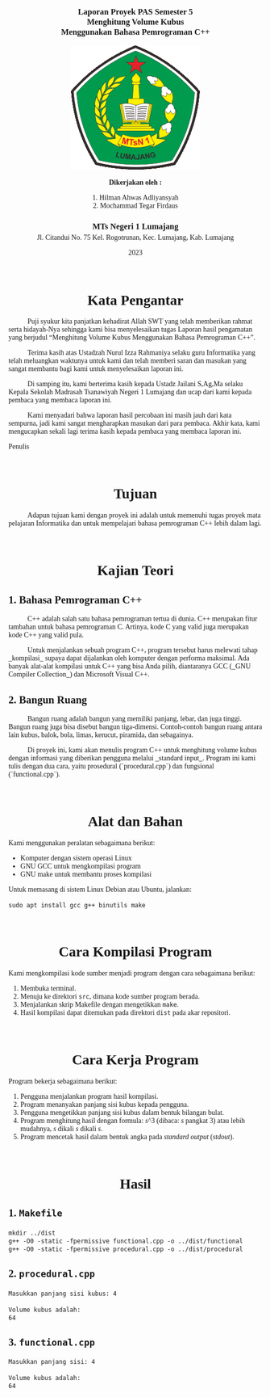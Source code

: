 <div style="max-width:210mm;margin:auto;font-family:serif">

<div align="center"><h3>

Laporan Proyek PAS Semester 5\
Menghitung Volume Kubus\
Menggunakan Bahasa Pemrograman C++

</h3></div>

<div align="center">

![Lambang MTs Negeri 1 Lumajang](_assets/logo_mtsn.gif)

</div>

<div align="center">

**Dikerjakan oleh :**

1\. Hilman Ahwas Adliyansyah\
2\. Mochammad Tegar Firdaus

</div>

<div align="center">

<h3 style="margin-bottom:0.25em">MTs Negeri 1 Lumajang</h3>
<address style="font-style:normal">Jl. Citandui No. 75 Kel. Rogotrunan, Kec. Lumajang, Kab. Lumajang</address>

2023

</div>

<div style="margin:0.5em 0em">&nbsp;</div>

<div align="center">

# Kata Pengantar

</div>

<p style="text-indent:1cm">Puji syukur kita panjatkan kehadirat Allah SWT yang telah memberikan rahmat serta hidayah-Nya sehingga kami bisa menyelesaikan tugas Laporan hasil pengamatan yang berjudul “Menghitung Volume Kubus Menggunakan Bahasa Pemrograman C++”.</p>

<p style="text-indent:1cm">Terima kasih atas Ustadzah Nurul Izza Rahmaniya selaku guru Informatika yang telah meluangkan waktunya untuk kami dan telah memberi saran dan masukan yang sangat membantu bagi kami untuk menyelesaikan laporan ini.</p>

<p style="text-indent:1cm">Di samping itu, kami berterima kasih kepada Ustadz Jailani S,Ag,Ma selaku Kepala Sekolah Madrasah Tsanawiyah Negeri 1 Lumajang dan ucap dari kami kepada pembaca yang membaca laporan ini.</p>

<p style="text-indent:1cm">Kami menyadari bahwa laporan hasil percobaan ini masih jauh dari kata sempurna, jadi kami sangat mengharapkan masukan dari para pembaca. Akhir kata, kami mengucapkan sekali lagi terima kasih kepada pembaca yang membaca laporan ini.</p>

Penulis

<div style="margin:0.5em 0em">&nbsp;</div>

<div align="center">

# Tujuan

</div>

<p style="text-indent:1cm">Adapun tujuan kami dengan proyek ini adalah untuk memenuhi tugas proyek mata pelajaran Informatika dan untuk mempelajari bahasa pemrograman C++ lebih dalam lagi.</p>

<div style="margin:0.5em 0em">&nbsp;</div>

<div align="center">

# Kajian Teori

</div>

## 1. Bahasa Pemrograman C++

<p style="text-indent:1cm">C++ adalah salah satu bahasa pemrograman tertua di dunia. C++ merupakan fitur tambahan untuk bahasa pemrograman C. Artinya, kode C yang valid juga merupakan kode C++ yang valid pula.</p>

<p style="text-indent:1cm">Untuk menjalankan sebuah program C++, program tersebut harus melewati tahap _kompilasi_ supaya dapat dijalankan oleh komputer dengan performa maksimal. Ada banyak alat-alat kompilasi untuk C++ yang bisa Anda pilih, diantaranya GCC (_GNU Compiler Collection_) dan Microsoft Visual C++.</p>

## 2. Bangun Ruang

<p style="text-indent:1cm">Bangun ruang adalah bangun yang memiliki panjang, lebar, dan juga tinggi. Bangun ruang juga bisa disebut bangun tiga-dimensi. Contoh-contoh bangun ruang antara lain kubus, balok, bola, limas, kerucut, piramida, dan sebagainya.</p>

<p style="text-indent:1cm">Di proyek ini, kami akan menulis program C++ untuk menghitung volume kubus dengan informasi yang diberikan pengguna melalui _standard input_. Program ini kami tulis dengan dua cara, yaitu prosedural (`procedural.cpp`) dan fungsional (`functional.cpp`).</p>

<div style="margin:0.5em 0em">&nbsp;</div>

<div align="center">

# Alat dan Bahan

</div>

Kami menggunakan peralatan sebagaimana berikut:

* Komputer dengan sistem operasi Linux
* GNU GCC untuk mengkompilasi program
* GNU make untuk membantu proses kompilasi

Untuk memasang di sistem Linux Debian atau Ubuntu, jalankan:

```
sudo apt install gcc g++ binutils make
```

<div style="margin:0.5em 0em">&nbsp;</div>

<div align="center">

# Cara Kompilasi Program

</div>

Kami mengkompilasi kode sumber menjadi program dengan cara sebagaimana berikut:

1. Membuka terminal.
2. Menuju ke direktori `src`, dimana kode sumber program berada.
3. Menjalankan skrip Makefile dengan mengetikkan `make`.
4. Hasil kompilasi dapat ditemukan pada direktori `dist` pada akar repositori.

<div style="margin:0.5em 0em">&nbsp;</div>

<div align="center">

# Cara Kerja Program

</div>

Program bekerja sebagaimana berikut:

1. Pengguna menjalankan program hasil kompilasi.
2. Program menanyakan panjang sisi kubus kepada pengguna.
3. Pengguna mengetikkan panjang sisi kubus dalam bentuk bilangan bulat.
4. Program menghitung hasil dengan formula: _s_^3 (dibaca: _s_ pangkat 3) atau lebih mudahnya, _s_ dikali _s_ dikali _s_.
5. Program mencetak hasil dalam bentuk angka pada _standard output_ (_stdout_).

<div style="margin:0.5em 0em">&nbsp;</div>

<div align="center">

# Hasil

</div>

## 1. `Makefile`

```
mkdir ../dist
g++ -O0 -static -fpermissive functional.cpp -o ../dist/functional
g++ -O0 -static -fpermissive procedural.cpp -o ../dist/procedural
```

## 2. `procedural.cpp`

```
Masukkan panjang sisi kubus: 4

Volume kubus adalah: 
64
```

## 3. `functional.cpp`

```
Masukkan panjang sisi: 4

Volume kubus adalah: 
64
```

</div>
